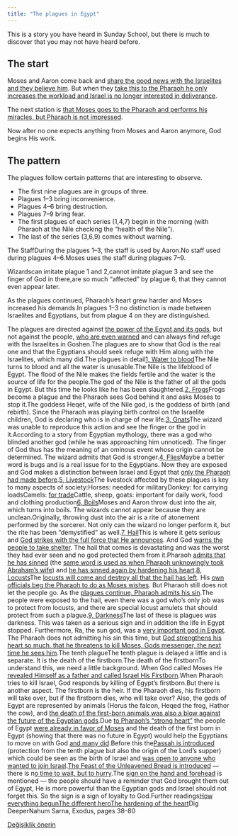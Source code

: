 ```yaml
---
title: "The plagues in Egypt"
---
```



This is a story you have heard in Sunday School, but there is much to discover that you may not have heard before.


## The start

<a name="dfee"></a>
Moses and Aaron come back and [share the good news with the Israelites and they believe him](https://www.bibleserver.com/NIV/Exodus4%3A29-31). But when they [take this to the Pharaoh he only increases the workload and Israel is no longer interested in deliverance](https://www.bibleserver.com/NIV/Exodus5).

The next station is [that Moses goes to the Pharaoh and performs his miracles, but Pharaoh is not impressed](https://www.bibleserver.com/NIV/Exodus7%3A8-13).

Now after no one expects anything from Moses and Aaron anymore, God begins His work.


## The pattern

<a name="e181"></a>
The plagues follow certain patterns that are interesting to observe.

- The first nine plagues are in groups of three.
- Plagues 1–3 bring inconvenience.
- Plagues 4–6 bring destruction.
- Plagues 7–9 bring fear.
- The first plagues of each series (1,4,7) begin in the morning (with Pharaoh at the Nile checking the “health of the Nile”).
- The last of the series (3,6,9) comes without warning.




The StaffDuring the plagues 1–3, the staff is used by Aaron.No staff used during plagues 4–6.Moses uses the staff during plagues 7–9.



Wizardscan imitate plague 1 and 2,cannot imitate plague 3 and see the finger of God in there,are so much “affected” by plague 6, that they cannot even appear later.



As the plagues continued, Pharaoh’s heart grew harder and Moses increased his demands.In plagues 1–3 no distinction is made between Israelites and Egyptians, but from plague 4 on they are distinguished.



The plagues are directed against [the power of the Egypt and its gods](https://www.bibleserver.com/NIV/Exodus12%3A12), but not against the people, [who are even warned](https://www.bibleserver.com/NIV/Exodus9%3A18-21) and can always find refuge with the Israelites in Goshen.The plagues are to show that God is the real one and that the Egyptians should seek refuge with Him along with the Israelites, which many did.The plagues in detail[1, Water to blood](https://www.bibleserver.com/NIV/Exodus7%3A14-25)The Nile turns to blood and all the water is unusable.The Nile is the lifeblood of Egypt. The flood of the Nile makes the fields fertile and the water is the source of life for the people.The god of the Nile is the father of all the gods in Egypt. But this time he looks like he has been slaughtered.[2, Frogs](https://www.bibleserver.com/NIV/Exodus8%3A1-15)Frogs become a plague and the Pharaoh sees God behind it and asks Moses to stop it.The goddess Heqet, wife of the Nile god, is the goddess of birth (and rebirth). Since the Pharaoh was playing birth control on the Israelite children, God is declaring who is in charge of new life.[3, Gnats](https://www.bibleserver.com/NIV/Exodus8%3A16-19)The wizard was unable to reproduce this action and see the finger or the god in it.According to a story from Egyptian mythology, there was a god who blinded another god (while he was approaching him unnoticed). The finger of God thus has the meaning of an ominous event whose origin cannot be determined. The wizard admits that God is stronger.[4, Flies](https://www.bibleserver.com/NIV/Exodus8%3A20-32)Maybe a better word is bugs and is a real issue for to the Egyptians. Now they are exposed and God makes a distinction between Israel and Egypt that [only the Pharaoh had made before](https://www.bibleserver.com/NIV/Exodus1%3A22).[5, Livestock](https://www.bibleserver.com/NIV/Exodus9%3A1-7)The livestock affected by these plagues is key to many aspects of society:Horses: needed for militaryDonkey: for carrying loadsCamels: [for trade](https://www.bibleserver.com/NIV/Genesis37%3A25)Cattle, sheep, goats: important for daily work, food and clothing production[6, Boils](https://www.bibleserver.com/NIV/Exodus9%3A8-12)Moses and Aaron throw dust into the air, which turns into boils. The wizards cannot appear because they are unclean.Originally, throwing dust into the air is a rite of atonement performed by the sorcerer. Not only can the wizard no longer perform it, but the rite has been “demystified” as well.[7, Hail](https://www.bibleserver.com/NIV/Exodus9%3A13-35)This is where it gets serious and [God strikes with the full force that He announces](https://www.bibleserver.com/NIV/Exodus9%3A14). And God [warns the people to take shelter](https://www.bibleserver.com/NIV/Exodus9%3A20-21). The hail that comes is devastating and was the worst they had ever seen and no god protected them from it.Pharaoh [admits that he has sinned](https://www.bibleserver.com/NIV/Exodus9%3A27) (the [same word is used as when Pharaoh unknowingly took Abraham’s wife](https://biblehub.com/hebrew/2398.htm)) and [he has sinned again by hardening his heart](https://www.bibleserver.com/NIV/Exodus9%3A34).[8, Locusts](https://www.bibleserver.com/NIV/Exodus10%3A1-20)The [locusts will come and destroy all that the hail has left](https://www.bibleserver.com/NIV/Exodus10%3A5). His [own officials beg the Pharaoh to do as Moses wishes](https://www.bibleserver.com/NIV/Exodus10%3A7). But Pharaoh still does not let the people go. As the [plagues continue, Pharaoh admits his sin](https://www.bibleserver.com/NIV/Exodus10%3A16-17).The people were exposed to the hail, even there was a god who’s only job was to protect from locusts, and there are special locust amulets that should protect from such a plague.[9, Darkness](https://www.bibleserver.com/NIV/Exodus10%3A21-29)The last of these is plagues was darkness. This was taken as a serious sign and in addition the life in Egypt stopped. Furthermore, Ra, the sun god, was a [very important god in Egypt](https://en.wikipedia.org/wiki/Ra#Worship). The Pharaoh does not admitting his sin this time, but [God strengthens his heart so much, that he threatens to kill Moses, Gods messenger, the next time he sees him](https://www.bibleserver.com/NIV/Exodus10%3A27-28).The tenth plagueThe tenth plague is delayed a little and is separate. It is the death of the firstborn.The death of the firstbornTo understand this, we need a little background. When God called Moses He [revealed Himself as a father and called Israel His Firstborn](https://www.bibleserver.com/NIV/Exodus4%3A22-23).When Pharaoh tries to kill Israel, God responds by killing of Egypt’s firstborn.But there is another aspect. The firstborn is the heir. If the Pharaoh dies, his firstborn will take over, but if the firstborn dies, who will take over? Also, the gods of Egypt are represented by animals (Horus the falcon, Heqed the frog, Hathor the cow), and [the death of the first-born animals was also a blow against the future of the Egyptian gods](https://www.bibleserver.com/NIV/Exodus12%3A12).Due [to Pharaoh’s “strong heart”](https://www.bibleserver.com/NIV/Exodus10%3A7) the people of Egypt [were already in favor of Moses](https://www.bibleserver.com/NIV/Exodus11%3A3) and the death of the first born in Egypt (showing that there was no future in Egypt) would help the Egyptians to move on with God [and many did](https://www.bibleserver.com/NIV/Exodus12%3A38).Before this the[Passah is introduced](https://www.bibleserver.com/NIV/Exodus12%3A1-13) (protection from the tenth plague but also the origin of the Lord’s supper) which could be seen as the birth of Israel and [was open to anyone who wanted to join Israel](https://www.bibleserver.com/NIV/Exodus12%3A43-49).[The Feast of the Unleavened Bread is introduced](https://www.bibleserver.com/NIV/Exodus12%3A14-20) — there is n[o time to wait, but to hurry](https://www.bibleserver.com/NIV/Exodus12%3A12).The [sign on the hand and forehead](https://www.bibleserver.com/NIV/Exodus13%3A8-9) is mentioned — the people should have a reminder that God brought them out of Egypt, He is more powerful than the Egyptian gods and Israel should not forget this. So the sign is a sign of loyalty to God.Further readings[How everything begun](../../../bible/exodus/expl/the-story-before-the-exodus)[The different hero](../../../bible/exodus/expl/the-birth-of-moses)[The hardening of the heart](../../../bible/exodus/expl/the-hardening-of-pharaohs-heart)Dig DeeperNahum Sarna, Exodus, pages 38–80


[Değişiklik önerin](https://github.com/revelation-today/revelation-today/blob/main/exampleSite/content/docs/bible/exodus/expl/the-plagues-in-egypt.md)
